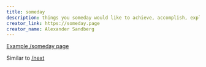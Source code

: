 ```yaml
---
title: someday
description: things you someday would like to achieve, accomplish, explore, experience, create, learn, understand
creator_link: https://someday.page
creator_name: Alexander Sandberg
---
```


[Example /someday page](https://alexandersandberg.com/someday/)

Similar to [/next](#next)